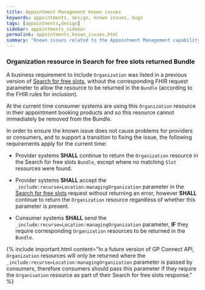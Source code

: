 ```yaml
---
title: Appointment Management known issues
keywords: appointments, design, known issues, bugs
tags: [appointments,design]
sidebar: appointments_sidebar
permalink: appointments_known_issues.html
summary: "Known issues related to the Appointment Management capability"
---
```


### Organization resource in Search for free slots returned Bundle

A business requirement to include `Organization` was listed in a previous version of [Search for free slots](appointments_use_case_search_for_free_slots.html), without the corresponding FHIR request parameter to allow the resource to be returned in the `Bundle` (according to the FHIR rules for inclusion).

At the current time consumer systems are using this `Organization` resource in their appointment booking products and so this resource cannot immediately be removed from the Bundle.

In order to ensure the known issue does not cause problems for providers or consumers, and to support a transition to fixing the issue, the following requirements apply for the current time:

- Provider systems **SHALL** continue to return the `Organization` resource in the Search for free slots `Bundle`, except where no matching `Slot` resources were found.

- Provider systems **SHALL** accept the `_include:recurse=Location:managingOrganization` parameter in the [Search for free slots](appointments_use_case_search_for_free_slots.html) request without returning an error, however **SHALL** continue to return the `Organization` resource regardless of whether this parameter is present.

- Consumer systems **SHALL** send the `_include:recurse=Location:managingOrganization` parameter, **IF** they require corresponding `Organization` resources to be returned in the `Bundle`.

{% include important.html content="In a future version of GP Connect API, `Organization` resources will only be returned where the `_include:recurse=Location:managingOrganization` parameter is passed by consumers, therefore consumers should pass this parameter if they require the `Organisation` resource as part of their Search for free slots response." %}
